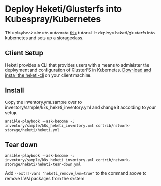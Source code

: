 # Deploy Heketi/Glusterfs into Kubespray/Kubernetes
This playbook aims to automate [this](https://github.com/heketi/heketi/blob/master/docs/admin/install-kubernetes.md) tutorial. It deploys heketi/glusterfs into kubernetes and sets up a storageclass.

## Client Setup
Heketi provides a CLI that provides users with a means to administer the deployment and configuration of GlusterFS in Kubernetes. [Download and install the heketi-cli](https://github.com/heketi/heketi/releases) on your client machine.

## Install
Copy the inventory.yml.sample over to inventory/sample/k8s_heketi_inventory.yml and change it according to your setup.
```
ansible-playbook --ask-become -i inventory/sample/k8s_heketi_inventory.yml contrib/network-storage/heketi/heketi.yml
```

## Tear down
```
ansible-playbook --ask-become -i inventory/sample/k8s_heketi_inventory.yml contrib/network-storage/heketi/heketi-tear-down.yml
```

Add `--extra-vars "heketi_remove_lvm=true"` to the command above to remove LVM packages from the system
